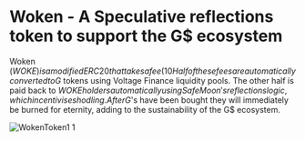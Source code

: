 # Woken - A Speculative reflections token to support the G$ ecosystem

Woken ($WOKE) is a modified ERC20 that takes a fee (10%) everytime users trade it. 
Half of these fees are automatically converted to G$ tokens using Voltage Finance liquidity pools. 
The other half is paid back to $WOKE holders automatically using SafeMoon's reflections logic, which incentivises hodling.
After G$'s have been bought they will immediately be burned for eternity, adding to the sustainability of the G$ ecosystem.

![WokenToken1 1](https://user-images.githubusercontent.com/85778179/187514108-85ca88fe-2c10-4421-968d-4b7e48f8aeef.jpg)


